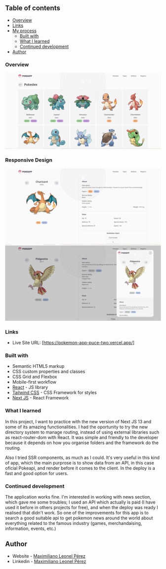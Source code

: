 ## Table of contents

- [Overview](#overview)
- [Links](#links)
- [My process](#my-process)
  - [Built with](#built-with)
  - [What I learned](#what-i-learned)
  - [Continued development](#continued-development)
- [Author](#author)

### Overview

![](./assets/images/pokedexPreview.png)

### Responsive Design

![](./assets/images/pokedexDesktop.png)
![](./assets/images/pokedexResponsive.png)

### Links

- Live Site URL: [https://pokemon-app-puce-two.vercel.app/]

### Built with

- Semantic HTML5 markup
- CSS custom properties and classes
- CSS Grid and Flexbox
- Mobile-first workflow
- [React](https://reactjs.org/) - JS library
- [Tailwind CSS](https://tailwindcss.com/) - CSS Framework for styles
- [Next JS](https://nextjs.org/) - React Framework

### What I learned

In this project, I want to practice with the new version of Next JS 13 and some of its amazing functionalities. I had the oportunity to try the new directory system to manage routing, instead of using external libraries such as react-router-dom with React. It was simple and friendly to the developer because it depends on how you organise folders and the framework do the routing.

Also I tried SSR components, as much as I could. It's very useful in this kind of app, which the main purprose is to show data from an API, in this case oficial Pokeapi, and render before it comes to the client. In the deploy is a fast and good option for users.

### Continued development

The application works fine. I'm interested in working with news section, which gave me some troubles; I used an API which actually is paid (I have used it before in others projects for free), and when the deploy was ready I realised that didn't work. So one of the improvements for this app is to search a good suitable api to get pokemon news around the world about everything related to the famous industry (games, merchandaising, information, events, etc.)

## Author

- Website - [Maximiliano Leonel Pérez](https://maxoleo-dev.vercel.app/)
- Linkedin - [Maximiliano Leonel Pérez](https://www.linkedin.com/in/maximiliano-leonel-p%C3%A9rez-8846b826a/)
